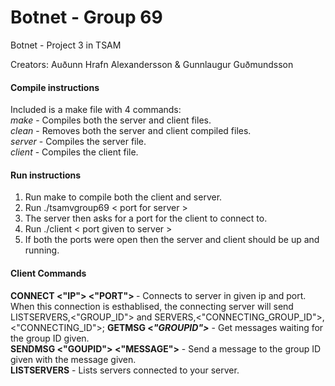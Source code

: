 # Botnet - Group 69
Botnet - Project 3 in TSAM

Creators: Auðunn Hrafn Alexandersson & Gunnlaugur Guðmundsson

#### Compile instructions
Included is a make file with 4 commands:  
<i>make</i> - Compiles both the server and client files.  
<i>clean</i> - Removes both the server and client compiled files.  
<i>server</i> - Compiles the server file.  
<i>client</i> - Compiles the client file.  

#### Run instructions
1. Run make to compile both the client and server.  
2. Run ./tsamvgroup69  < port for server >   
3. The server then asks for a port for the client to connect to.  
4. Run ./client < port given to server >  
5. If both the ports were open then the server and client should be up and running.  

#### Client Commands
<b>CONNECT <"IP"> <"PORT"> </b> - Connects to server in given ip and port. When this connection is esthablised, the connecting server will send LISTSERVERS,<"GROUP_ID"> and SERVERS,<"CONNECTING_GROUP_ID">,<"CONNECTING_ID">;
**GETMSG  <*"GROUPID">***  -  Get messages waiting for the group ID given.  
<b>SENDMSG <"GOUPID"> <"MESSAGE"></b> - Send a message to the group ID given with the message given.  
**LISTSERVERS** - Lists servers connected to your server.  

